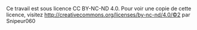 Ce travail est sous licence CC BY-NC-ND 4.0. Pour voir une copie de cette licence, visitez http://creativecommons.org/licenses/by-nc-nd/4.0/©2 par Snipeur060

